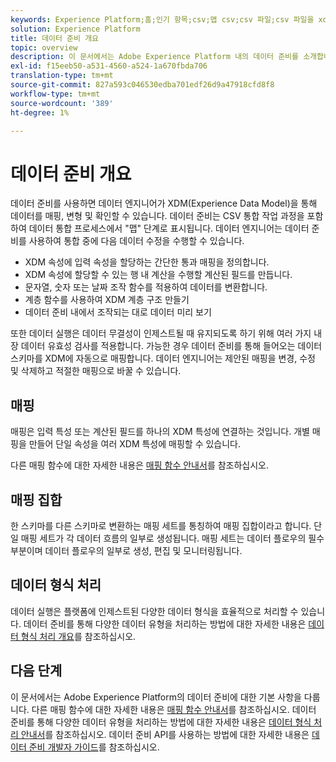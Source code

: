 ```yaml
---
keywords: Experience Platform;홈;인기 항목;csv;맵 csv;csv 파일;csv 파일을 xdm에 매핑;csv를 xdm;ui 안내서;매퍼;매핑;데이터 준비;데이터 준비;데이터 준비;데이터 준비;매핑;csv
solution: Experience Platform
title: 데이터 준비 개요
topic: overview
description: 이 문서에서는 Adobe Experience Platform 내의 데이터 준비를 소개합니다.
exl-id: f15eeb50-a531-4560-a524-1a670fbda706
translation-type: tm+mt
source-git-commit: 827a593c046530edba701edf26d9a47918cfd8f8
workflow-type: tm+mt
source-wordcount: '389'
ht-degree: 1%

---
```



# 데이터 준비 개요

데이터 준비를 사용하면 데이터 엔지니어가 XDM(Experience Data Model)을 통해 데이터를 매핑, 변형 및 확인할 수 있습니다. 데이터 준비는 CSV 통합 작업 과정을 포함하여 데이터 통합 프로세스에서 &quot;맵&quot; 단계로 표시됩니다. 데이터 엔지니어는 데이터 준비를 사용하여 통합 중에 다음 데이터 수정을 수행할 수 있습니다.

- XDM 속성에 입력 속성을 할당하는 간단한 통과 매핑을 정의합니다.
- XDM 속성에 할당할 수 있는 행 내 계산을 수행할 계산된 필드를 만듭니다.
- 문자열, 숫자 또는 날짜 조작 함수를 적용하여 데이터를 변환합니다.
- 계층 함수를 사용하여 XDM 계층 구조 만들기
- 데이터 준비 내에서 조작되는 대로 데이터 미리 보기

또한 데이터 실행은 데이터 무결성이 인제스트될 때 유지되도록 하기 위해 여러 가지 내장 데이터 유효성 검사를 적용합니다. 가능한 경우 데이터 준비를 통해 들어오는 데이터 스키마를 XDM에 자동으로 매핑합니다. 데이터 엔지니어는 제안된 매핑을 변경, 수정 및 삭제하고 적절한 매핑으로 바꿀 수 있습니다.

## 매핑

매핑은 입력 특성 또는 계산된 필드를 하나의 XDM 특성에 연결하는 것입니다. 개별 매핑을 만들어 단일 속성을 여러 XDM 특성에 매핑할 수 있습니다.

다른 매핑 함수에 대한 자세한 내용은 [매핑 함수 안내서](./functions.md)를 참조하십시오.

## 매핑 집합

한 스키마를 다른 스키마로 변환하는 매핑 세트를 통칭하여 매핑 집합이라고 합니다. 단일 매핑 세트가 각 데이터 흐름의 일부로 생성됩니다. 매핑 세트는 데이터 플로우의 필수 부분이며 데이터 플로우의 일부로 생성, 편집 및 모니터링됩니다.

## 데이터 형식 처리

데이터 실행은 플랫폼에 인제스트된 다양한 데이터 형식을 효율적으로 처리할 수 있습니다. 데이터 준비를 통해 다양한 데이터 유형을 처리하는 방법에 대한 자세한 내용은 [데이터 형식 처리 개요](./data-handling.md)를 참조하십시오.

## 다음 단계

이 문서에서는 Adobe Experience Platform의 데이터 준비에 대한 기본 사항을 다룹니다. 다른 매핑 함수에 대한 자세한 내용은 [매핑 함수 안내서](./functions.md)를 참조하십시오. 데이터 준비를 통해 다양한 데이터 유형을 처리하는 방법에 대한 자세한 내용은 [데이터 형식 처리 안내서](./data-handling.md#dates)를 참조하십시오. 데이터 준비 API를 사용하는 방법에 대한 자세한 내용은 [데이터 준비 개발자 가이드](api/overview.md)를 참조하십시오.
